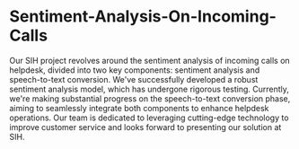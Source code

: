 # Sentiment-Analysis-On-Incoming-Calls

Our SIH project revolves around the sentiment analysis of incoming calls on helpdesk, divided into two key components: sentiment analysis and speech-to-text conversion. We've successfully developed a robust sentiment analysis model, which has undergone rigorous testing. Currently, we're making substantial progress on the speech-to-text conversion phase, aiming to seamlessly integrate both components to enhance helpdesk operations. Our team is dedicated to leveraging cutting-edge technology to improve customer service and looks forward to presenting our solution at SIH.
